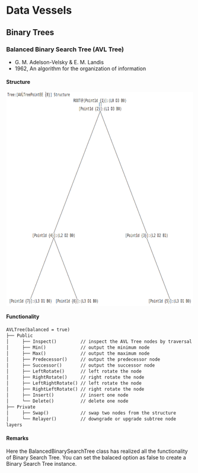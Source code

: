 # Data Vessels

## Binary Trees

### Balanced Binary Search Tree (AVL Tree)

+ G. M. Adelson-Velsky & E. M. Landis
+ 1962, An algorithm for the organization of information

#### Structure

<div align=center>
<img src="https://github.com/ChenZhouUC/GeoChain/blob/master/assets/AVL.png" alt="AVL" width="700" height="575" align="center"/>
</div>

#### Functionality

```{class}
AVLTree(balanced = true)
├── Public
│     ├── Inspect()         // inspect the AVL Tree nodes by traversal  
│     ├── Min()             // output the minimum node
│     ├── Max()             // output the maximum node
│     ├── Predecessor()     // output the predecessor node
│     ├── Successor()       // output the successor node
│     ├── LeftRotate()      // left rotate the node
│     ├── RightRotate()     // right rotate the node
│     ├── LeftRightRotate() // left rotate the node
│     ├── RightLeftRotate() // right rotate the node
│     ├── Insert()          // insert one node
│     └── Delete()          // delete one node
├── Private
│     ├── Swap()            // swap two nodes from the structure
│     └── Relayer()         // downgrade or upgrade subtree node layers
```

#### Remarks

Here the BalancedBinarySearchTree class has realized all the functionality of Binary Search Tree. You can set the balaced option as false to create a Binary Search Tree instance.

